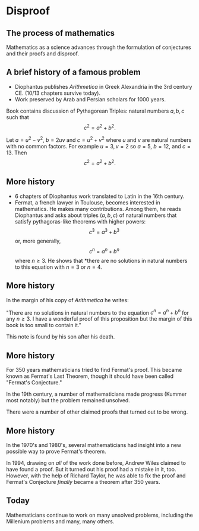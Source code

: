 # Disproof

## The process of mathematics

Mathematics as a science advances through the formulation of conjectures and their proofs and disproof.

## A brief history of a famous problem

- Diophantus publishes *Arithmetica* in Greek Alexandria in the 3rd century CE. (10/13 chapters survive today).
- Work preserved by Arab and Persian scholars for 1000 years.

Book contains discussion of Pythagorean Triples: natural numbers $a,b,c$ such that
$$
c^2=a^2+b^2.
$$

Let $a=u^2-v^2$, $b=2uv$ and $c=u^2+v^2$ where $u$ and $v$ are natural numbers with no common factors.
For example $u=3,v=2$ so $a=5$, $b=12$, and $c=13$.  Then
$$
c^2=a^2+b^2.
$$

## More history

- 6 chapters of Diophantus work translated to Latin in the 16th century.
- Fermat, a french lawyer in Toulouse, becomes interested in mathematics. He makes many contributions.
Among them, he reads Diophantus and asks about triples $(a,b,c)$ of natural numbers that satisfy
pythagoras-like theorems with higher powers:
$$
c^3=a^3+b^3
$$
or, more generally,
$$
c^n=a^n+b^n
$$
where $n\ge 3$.
He shows that *there are no solutions in natural numbers to this equation with $n=3$ or $n=4$.

## More history

In the margin of his copy of *Arithmetica* he writes:

"There are no solutions in natural numbers to the equation $c^n=a^n+b^n$ for any $n\ge 3$. I have a wonderful
proof of this proposition but the margin of this book is too small to contain it."

This note is found by his son after his death.  

## More history

For 350 years mathematicians tried to find Fermat's proof.  This became known as Fermat's Last Theorem,
though it should have been called "Fermat's Conjecture."

In the 19th century, a number of mathematicians made progress (Kummer most notably) but the problem
remained unsolved.

There were a number of other claimed proofs that turned out to be wrong. 

## More history

In the 1970's and 1980's, several mathematicians had insight into a new possible way to prove Fermat's theorem.

In 1994, drawing on *all* of the work done before, Andrew Wiles claimed to have found a proof. But it turned
out his proof had a mistake in it, too.  However, with the help of Richard Taylor, he was able to fix the proof
and Fermat's Conjecture *finally* became a theorem after 350 years.

## Today

Mathematicians continue to work on many unsolved problems, including the Millenium problems and many,
many others.  


